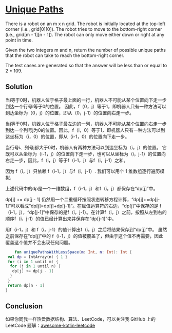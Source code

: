 # [Unique Paths][title]

There is a robot on an m x n grid. The robot is initially located at the top-left corner (i.e., grid[0][0]). The robot tries to move to the bottom-right corner (i.e., grid[m - 1][n - 1]).
The robot can only move either down or right at any point in time.

Given the two integers m and n, return the number of possible unique paths that the robot can take to reach the bottom-right corner.

The test cases are generated so that the answer will be less than or equal to 2 * 109.

## Solution
当i等于0时，机器人位于格子最上面的一行，机器人不可能从某个位置向下走一步到达一个行号i等于0的位置。 因此，f（0，j）等于1，即机器人只有一种方法可以到达坐标为（0，j）的位置，即从（0，j-1）的位置向右走一步。

当j等于0时，机器人位于格子最左边的一列，机器人不可能从某个位置向右走一步到达一个列号j为0的位置。因此，f（i，0）等于1，即机器人只有一种方法可以到达坐标为（i，0）的位置，即从（i-1，0）的位置向下走一步。

当行号i、列号j都大于0时，机器人有两种方法可以到达坐标为（i，j）的位置。
它既可以从坐标为（i-1，j）的位置向下走一步，也可以从坐标为（i，j-1）的位置向右走一步，因此，f（i，j）等于f（i-1，j）与f（i，j-1）之和。

因为 f（i，j）只依赖 f（i-1，j）与f（i，j-1）.  我们可以用个 1 维数组逐行遍历模拟.

上述代码中的dp是一个一维数组，f（i-1，j）和f（i，j）都保存在“dp[j]”中。

dp[j] += dp[j - 1]
仍然用一个二重循环按照状态转移方程计算，“dp[j]+=dp[j-1]”可以看成“dp[j]=dp[j]+dp[j-1]”。在赋值运算符的右边，“dp[j]”中保存的是 f（i-1，j），“dp[j-1]”中保存的是f（i，j-1）。在计算f（i，j）之前，按照从左到右的顺序f（i，j-1）的值已经计算出来并保存在“dp[j-1]”中。

用f（i-1，j）和 f（i，j-1）的值计算出f（i，j）之后将结果保存到“dp[j]”中。
虽然之前保存在“dp[j]”中的 f（i-1，j）的值被覆盖了，但由于这个值不再需要，因此覆盖这个值并不会出现任何问题。

```kotlin
    fun uniquePathsWithLessSpace(m: Int, n: Int): Int {
 val dp = IntArray(n) { 1 }
 for (i in 1 until m) {
  for (j in 1 until n) {
   dp[j] += dp[j - 1]
  }
 }
 return dp[n - 1]
}

```

## Conclusion

如果你同我一样热爱数据结构、算法、LeetCode，可以关注我 GitHub 上的 LeetCode 题解：[awesome-kotlin-leetcode][akl]



[title]: https://leetcode.cn/problems/unique-paths/
[akl]: https://github.com/NightXlt/awesome-kotlin-leetcode
